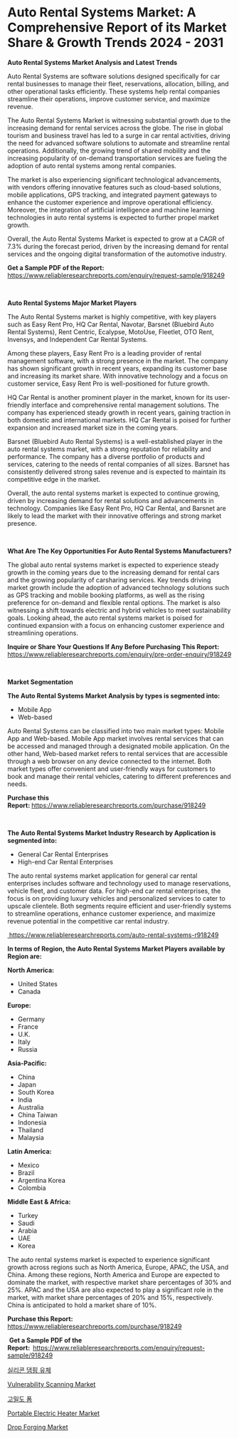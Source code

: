 <p><h1>Auto Rental Systems Market: A Comprehensive Report of its Market Share & Growth Trends 2024 - 2031</h1></p><p><strong>Auto Rental Systems Market Analysis and Latest Trends</strong></p>
<p><p>Auto Rental Systems are software solutions designed specifically for car rental businesses to manage their fleet, reservations, allocation, billing, and other operational tasks efficiently. These systems help rental companies streamline their operations, improve customer service, and maximize revenue.</p><p>The Auto Rental Systems Market is witnessing substantial growth due to the increasing demand for rental services across the globe. The rise in global tourism and business travel has led to a surge in car rental activities, driving the need for advanced software solutions to automate and streamline rental operations. Additionally, the growing trend of shared mobility and the increasing popularity of on-demand transportation services are fueling the adoption of auto rental systems among rental companies.</p><p>The market is also experiencing significant technological advancements, with vendors offering innovative features such as cloud-based solutions, mobile applications, GPS tracking, and integrated payment gateways to enhance the customer experience and improve operational efficiency. Moreover, the integration of artificial intelligence and machine learning technologies in auto rental systems is expected to further propel market growth.</p><p>Overall, the Auto Rental Systems Market is expected to grow at a CAGR of 7.3% during the forecast period, driven by the increasing demand for rental services and the ongoing digital transformation of the automotive industry.</p></p>
<p><strong>Get a Sample PDF of the Report:&nbsp;</strong> <a href="https://www.reliableresearchreports.com/enquiry/request-sample/918249">https://www.reliableresearchreports.com/enquiry/request-sample/918249</a></p>
<p>&nbsp;</p>
<p><strong>Auto Rental Systems Major Market Players</strong></p>
<p><p>The Auto Rental Systems market is highly competitive, with key players such as Easy Rent Pro, HQ Car Rental, Navotar, Barsnet (Bluebird Auto Rental Systems), Rent Centric, Ecalypse, MotoUse, Fleetlet, OTO Rent, Invensys, and Independent Car Rental Systems. </p><p>Among these players, Easy Rent Pro is a leading provider of rental management software, with a strong presence in the market. The company has shown significant growth in recent years, expanding its customer base and increasing its market share. With innovative technology and a focus on customer service, Easy Rent Pro is well-positioned for future growth.</p><p>HQ Car Rental is another prominent player in the market, known for its user-friendly interface and comprehensive rental management solutions. The company has experienced steady growth in recent years, gaining traction in both domestic and international markets. HQ Car Rental is poised for further expansion and increased market size in the coming years.</p><p>Barsnet (Bluebird Auto Rental Systems) is a well-established player in the auto rental systems market, with a strong reputation for reliability and performance. The company has a diverse portfolio of products and services, catering to the needs of rental companies of all sizes. Barsnet has consistently delivered strong sales revenue and is expected to maintain its competitive edge in the market.</p><p>Overall, the auto rental systems market is expected to continue growing, driven by increasing demand for rental solutions and advancements in technology. Companies like Easy Rent Pro, HQ Car Rental, and Barsnet are likely to lead the market with their innovative offerings and strong market presence.</p></p>
<p>&nbsp;</p>
<p><strong>What Are The Key Opportunities For Auto Rental Systems Manufacturers?</strong></p>
<p><p>The global auto rental systems market is expected to experience steady growth in the coming years due to the increasing demand for rental cars and the growing popularity of carsharing services. Key trends driving market growth include the adoption of advanced technology solutions such as GPS tracking and mobile booking platforms, as well as the rising preference for on-demand and flexible rental options. The market is also witnessing a shift towards electric and hybrid vehicles to meet sustainability goals. Looking ahead, the auto rental systems market is poised for continued expansion with a focus on enhancing customer experience and streamlining operations.</p></p>
<p><strong>Inquire or Share Your Questions If Any Before Purchasing This Report:</strong> <a href="https://www.reliableresearchreports.com/enquiry/pre-order-enquiry/918249">https://www.reliableresearchreports.com/enquiry/pre-order-enquiry/918249</a></p>
<p>&nbsp;</p>
<p><strong>Market Segmentation</strong></p>
<p><strong>The Auto Rental Systems Market Analysis by types is segmented into:</strong></p>
<p><ul><li>Mobile App</li><li>Web-based</li></ul></p>
<p><p>Auto Rental Systems can be classified into two main market types: Mobile App and Web-based. Mobile App market involves rental services that can be accessed and managed through a designated mobile application. On the other hand, Web-based market refers to rental services that are accessible through a web browser on any device connected to the internet. Both market types offer convenient and user-friendly ways for customers to book and manage their rental vehicles, catering to different preferences and needs.</p></p>
<p><strong>Purchase this Report:&nbsp;</strong><a href="https://www.reliableresearchreports.com/purchase/918249">https://www.reliableresearchreports.com/purchase/918249</a></p>
<p>&nbsp;</p>
<p><strong>The Auto Rental Systems Market Industry Research by Application is segmented into:</strong></p>
<p><ul><li>General Car Rental Enterprises</li><li>High-end Car Rental Enterprises</li></ul></p>
<p><p>The auto rental systems market application for general car rental enterprises includes software and technology used to manage reservations, vehicle fleet, and customer data. For high-end car rental enterprises, the focus is on providing luxury vehicles and personalized services to cater to upscale clientele. Both segments require efficient and user-friendly systems to streamline operations, enhance customer experience, and maximize revenue potential in the competitive car rental industry.</p></p>
<p><a href="https://www.reliableresearchreports.com/auto-rental-systems-r918249">&nbsp;https://www.reliableresearchreports.com/auto-rental-systems-r918249</a></p>
<p><strong>In terms of Region, the Auto Rental Systems Market Players available by Region are:</strong></p>
<p>
    <p> <strong> North America: </strong>
        <ul>
            <li>United States</li>
            <li>Canada</li>
        </ul>
        </p> 
    <p> <strong> Europe: </strong>
        <ul>
            <li>Germany</li>
            <li>France</li>
            <li>U.K.</li>
            <li>Italy</li>
            <li>Russia</li>
        </ul>
        </p> 
    <p> <strong> Asia-Pacific: </strong>
        <ul>
            <li>China</li>
            <li>Japan</li>
            <li>South Korea</li>
            <li>India</li>
            <li>Australia</li>
            <li>China Taiwan</li>
            <li>Indonesia</li>
            <li>Thailand</li>
            <li>Malaysia</li>
        </ul>
        </p> 
    <p> <strong> Latin America: </strong>
        <ul>
            <li>Mexico</li>
            <li>Brazil</li>
            <li>Argentina Korea</li>
            <li>Colombia</li>
        </ul>
        </p> 
    <p> <strong> Middle East & Africa: </strong>
        <ul>
            <li>Turkey</li>
            <li>Saudi</li>
            <li>Arabia</li>
            <li>UAE</li>
            <li>Korea</li>
        </ul>
    </p>
    </p>
<p><p>The auto rental systems market is expected to experience significant growth across regions such as North America, Europe, APAC, the USA, and China. Among these regions, North America and Europe are expected to dominate the market, with respective market share percentages of 30% and 25%. APAC and the USA are also expected to play a significant role in the market, with market share percentages of 20% and 15%, respectively. China is anticipated to hold a market share of 10%.</p></p>
<p><strong>Purchase this Report: </strong><a href="https://www.reliableresearchreports.com/purchase/918249">https://www.reliableresearchreports.com/purchase/918249</a></p>
<p>&nbsp;<strong>Get a Sample PDF of the Report:&nbsp;&nbsp;</strong><a href="https://www.reliableresearchreports.com/enquiry/request-sample/918249">https://www.reliableresearchreports.com/enquiry/request-sample/918249</a></p>
<p><strong></strong></p>
<p><p><a href="https://github.com/mpodehpw07370073/Market-Research-Report-List-2/blob/main/105958850585.md">실리콘 댐핑 유체</a></p><p><a href="https://github.com/LeilaniWyman2021/Market-Research-Report-List-1/blob/main/vulnerability-scanning-market.md">Vulnerability Scanning Market</a></p><p><a href="https://github.com/TobyKub4685/Market-Research-Report-List-1/blob/main/273836450586.md">고밀도 폼</a></p><p><a href="https://www.linkedin.com/pulse/portable-electric-heater-market-comprehensive-assessment-type-e9cxc">Portable Electric Heater Market</a></p><p><a href="https://www.linkedin.com/pulse/drop-forging-market-size-evaluating-its-trends-growth-projections-wer1c?trackingId=epVx6vdzVreIkwdN%2BP4eGQ%3D%3D">Drop Forging Market</a></p></p>